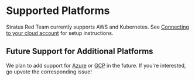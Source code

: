 # Supported Platforms

Stratus Red Team currently supports AWS and Kubernetes. 
See [Connecting to your cloud account](https://stratus-red-team.cloud/user-guide/getting-started/#connecting-to-your-cloud-account) for setup instructions.

## Future Support for Additional Platforms

We plan to add support for [Azure](https://github.com/DataDog/stratus-red-team/issues/52) or [GCP](https://github.com/DataDog/stratus-red-team/issues/53) in the future.
If you're interested, go upvote the corresponding issue!